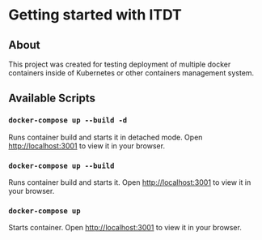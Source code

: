 # Getting started with ITDT

## About

This project was created for testing deployment of multiple docker containers inside of Kubernetes or other containers management system.
## Available Scripts

### `docker-compose up --build -d`

Runs container build and starts it in detached mode.
Open [http://localhost:3001](http://localhost3001) to view it in your browser.
### `docker-compose up --build`

Runs container build and starts it.
Open [http://localhost:3001](http://localhost3001) to view it in your browser.

### `docker-compose up`

Starts container.
Open [http://localhost:3001](http://localhost3001) to view it in your browser.
